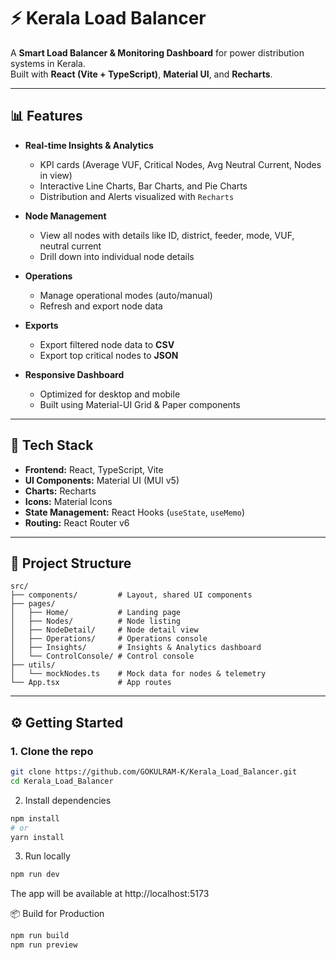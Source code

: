 # ⚡ Kerala Load Balancer

A **Smart Load Balancer & Monitoring Dashboard** for power distribution systems in Kerala.  
Built with **React (Vite + TypeScript)**, **Material UI**, and **Recharts**.

---

## 📊 Features

- **Real-time Insights & Analytics**
  - KPI cards (Average VUF, Critical Nodes, Avg Neutral Current, Nodes in view)
  - Interactive Line Charts, Bar Charts, and Pie Charts
  - Distribution and Alerts visualized with `Recharts`

- **Node Management**
  - View all nodes with details like ID, district, feeder, mode, VUF, neutral current
  - Drill down into individual node details

- **Operations**
  - Manage operational modes (auto/manual)
  - Refresh and export node data

- **Exports**
  - Export filtered node data to **CSV**
  - Export top critical nodes to **JSON**

- **Responsive Dashboard**
  - Optimized for desktop and mobile
  - Built using Material-UI Grid & Paper components

---

## 🚀 Tech Stack

- **Frontend:** React, TypeScript, Vite  
- **UI Components:** Material UI (MUI v5)  
- **Charts:** Recharts  
- **Icons:** Material Icons  
- **State Management:** React Hooks (`useState`, `useMemo`)  
- **Routing:** React Router v6  

---

## 📂 Project Structure


```text
src/
├── components/         # Layout, shared UI components
├── pages/
│   ├── Home/           # Landing page
│   ├── Nodes/          # Node listing
│   ├── NodeDetail/     # Node detail view
│   ├── Operations/     # Operations console
│   ├── Insights/       # Insights & Analytics dashboard
│   └── ControlConsole/ # Control console
├── utils/
│   └── mockNodes.ts    # Mock data for nodes & telemetry
└── App.tsx             # App routes
```



---

## ⚙️ Getting Started

### 1. Clone the repo
```bash
git clone https://github.com/GOKULRAM-K/Kerala_Load_Balancer.git
cd Kerala_Load_Balancer
```
2. Install dependencies
```bash
npm install
# or
yarn install
```
3. Run locally
```bash
npm run dev
```
The app will be available at http://localhost:5173

📦 Build for Production
```bash
npm run build
npm run preview
```





